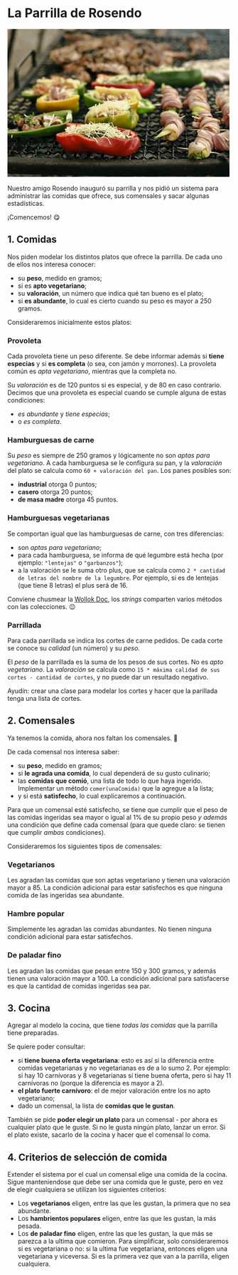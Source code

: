 # La Parrilla de Rosendo

![La parrilla de Rosendo](images/parrilla.jpg)

Nuestro amigo Rosendo inauguró su parrilla y nos pidió un sistema para administrar las comidas que ofrece, sus comensales y sacar algunas estadísticas.

¡Comencemos! :yum:

## 1. Comidas
Nos piden modelar los distintos platos que ofrece la parrilla. De cada uno de ellos nos interesa conocer:
* su **peso**, medido en gramos;
* si es **apto vegetariano**;
* su **valoración**, un número que indica qué tan bueno es el plato;
* si **es abundante**, lo cual es cierto cuando su peso es mayor a 250 gramos.

Consideraremos inicialmente estos platos:

### Provoleta
Cada provoleta tiene un peso diferente. Se debe informar además si **tiene especias** y si **es completa** (o sea, con jamón y morrones). La provoleta común es _apta vegetariano_, mientras que la completa no. 

Su _valoración_ es de 120 puntos si es especial, y de 80 en caso contrario. Decimos que una provoleta es especial cuando se cumple alguna de estas condiciones:
* _es abundante_ y _tiene especias_;
* o _es completa_. 

### Hamburguesas de carne
Su _peso_ es siempre de 250 gramos y lógicamente no son _aptas para vegetariano_. 
A cada hamburguesa se le configura su pan, y la _valoración_ del plato se calcula como `60 + valoración del pan`. Los panes posibles son:
* **industrial** otorga 0 puntos;
* **casero** otorga 20 puntos;
* **de masa madre** otorga 45 puntos.

### Hamburguesas vegetarianas
Se comportan igual que las hamburguesas de carne, con tres diferencias:
* son _aptas para vegetariano_;
* para cada hamburguesa, se informa de qué legumbre está hecha (por ejemplo: `"lentejas"` o `"garbanzos"`);
* a la valoración se le suma otro plus, que se calcula como `2 * cantidad de letras del nombre de la legumbre`. Por ejemplo, si es de lentejas (que tiene 8 letras) el plus será de 16. 

Conviene chusmear la [Wollok Doc](https://www.wollok.org/documentacion/wollokdoc/), los _strings_ comparten varios métodos con las colecciones. :wink:

### Parrillada
Para cada parrillada se indica los cortes de carne pedidos. De cada corte se conoce su _calidad_ (un número) y su _peso_.

El _peso_ de la parrillada es la suma de los pesos de sus cortes. No es _apto vegetariano_. La _valoración_ se calcula como `15 * máxima calidad de sus cortes - cantidad de cortes`, y no puede dar un resultado negativo.

Ayudín: crear una clase para modelar los cortes y hacer que la parillada tenga una lista de cortes.

## 2. Comensales
Ya tenemos la comida, ahora nos faltan los comensales. :fork_and_knife:

De cada comensal nos interesa saber: 
* su **peso**, medido en gramos;
* si **le agrada una comida**, lo cual dependerá de su gusto culinario;
* las **comidas que comió**, una lista de todo lo que haya ingerido. Implementar un método `comer(unaComida)` que la agregue a la lista;
* y si está **satisfecho**, lo cual explicaremos a continuación.

Para que un comensal esté satisfecho, se tiene que cumplir que el peso de las comidas ingeridas sea mayor o igual al 1% de su propio peso _y además_ una condición que define cada comensal (para que quede claro: se tienen que cumplir _ambas_ condiciones).

Consideraremos los siguientes tipos de comensales:

### Vegetarianos
Les agradan las comidas que son aptas vegetariano y tienen una valoración mayor a 85. La condición adicional para estar satisfechos es que ninguna comida de las ingeridas sea abundante.

### Hambre popular
Simplemente les agradan las comidas abundantes. No tienen ninguna condición adicional para estar satisfechos.

### De paladar fino
Les agradan las comidas que pesan entre 150 y 300 gramos, y además tienen una valoración mayor a 100. La condición adicional para satisfacerse es que la cantidad de comidas ingeridas sea par. 

## 3. Cocina
Agregar al modelo la cocina, que tiene _todas las comidas_ que la parrilla tiene preparadas. 

Se quiere poder consultar:
* si **tiene buena oferta vegetariana**: esto es así si la diferencia entre comidas vegetarianas y no vegetarianas es de a lo sumo 2. Por ejemplo: si hay 10 carnívoras y 8 vegetarianas sí tiene buena oferta, pero si hay 11 carnívoras no (porque la diferencia es mayor a 2).
* **el plato fuerte carnívoro**: el de mejor valoración entre los no apto vegetariano;
* dado un comensal, la lista de **comidas que le gustan**.

También se pide **poder elegir un plato** para un comensal - por ahora es cualquier plato que le guste. Si no le gusta ningún plato, lanzar un error. Si el plato existe, sacarlo de la cocina y hacer que el comensal lo coma.

## 4. Criterios de selección de comida
Extender el sistema por el cual un comensal elige una comida de la cocina. Sigue manteniendose que debe ser una comida que le guste, pero en vez de elegir cualquiera se utilizan los siguientes criterios:

* Los **vegetarianos** eligen, entre las que les gustan, la primera que no sea abundante.
* Los **hambrientos populares** eligen, entre las que les gustan, la más pesada.
* Los **de paladar fino** eligen, entre las que les gustan, la que más se parezca a la ultima que comieron. Para simplificar, solo consideraremos si es vegetariana o no: si la ultima fue vegetariana, entonces eligen una vegetariana y viceversa. Si es la primera vez que van a la parrilla, eligen cualquiera.
